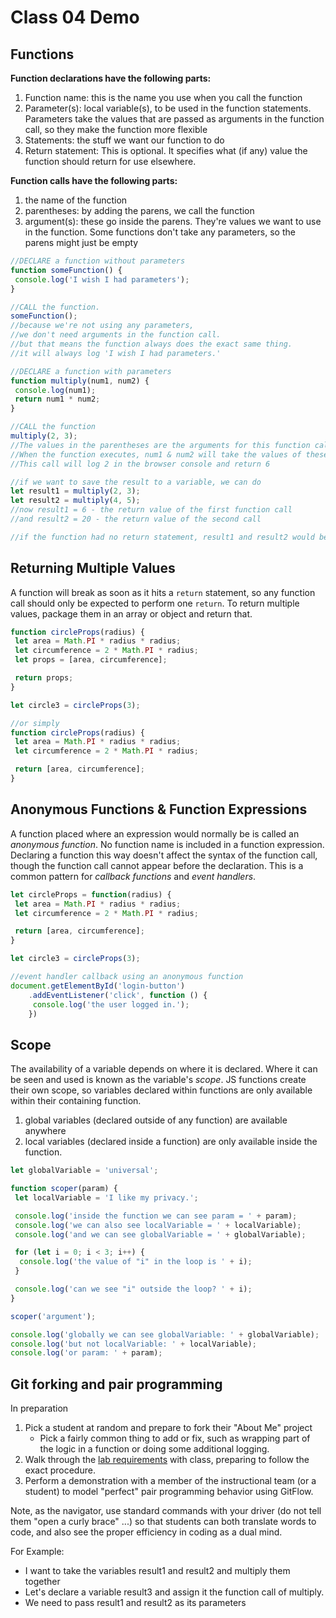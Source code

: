 # Class 04 Demo

## Functions

**Function declarations have the following parts:**

1. Function name: this is the name you use when you call the function
1. Parameter(s): local variable(s), to be used in the function statements. Parameters take the values that are passed as arguments in the function call, so they make the function more flexible
1. Statements: the stuff we want our function to do
1. Return statement: This is optional. It specifies what (if any) value the function should return for use elsewhere.

**Function calls have the following parts:**

1. the name of the function
1. parentheses: by adding the parens, we call the function
1. argument(s): these go inside the parens. They're values we want to use in the function. Some functions don't take any parameters, so the parens might just be empty

```javascript
//DECLARE a function without parameters
function someFunction() {
 console.log('I wish I had parameters');
}

//CALL the function.
someFunction();
//because we're not using any parameters,
//we don't need arguments in the function call.
//but that means the function always does the exact same thing.
//it will always log 'I wish I had parameters.'

//DECLARE a function with parameters
function multiply(num1, num2) {
 console.log(num1);
 return num1 * num2;
}

//CALL the function
multiply(2, 3);
//The values in the parentheses are the arguments for this function call.
//When the function executes, num1 & num2 will take the values of these arguments.
//This call will log 2 in the browser console and return 6

//if we want to save the result to a variable, we can do
let result1 = multiply(2, 3);
let result2 = multiply(4, 5);
//now result1 = 6 - the return value of the first function call
//and result2 = 20 - the return value of the second call

//if the function had no return statement, result1 and result2 would be undefined
```

## Returning Multiple Values

A function will break as soon as it hits a `return` statement, so any function call should only be expected to perform one `return`. To return multiple values, package them in an array or object and return that.

```javascript
function circleProps(radius) {
 let area = Math.PI * radius * radius;
 let circumference = 2 * Math.PI * radius;
 let props = [area, circumference];

 return props;
}

let circle3 = circleProps(3);

//or simply
function circleProps(radius) {
 let area = Math.PI * radius * radius;
 let circumference = 2 * Math.PI * radius;

 return [area, circumference];
}
```

## Anonymous Functions & Function Expressions

A function placed where an expression would normally be is called an *anonymous function*. No function name is included in a function expression. Declaring a function this way doesn't affect the syntax of the function call, though the function call cannot appear before the declaration. This is a common pattern for *callback functions* and *event handlers*.

```javascript
let circleProps = function(radius) {
 let area = Math.PI * radius * radius;
 let circumference = 2 * Math.PI * radius;

 return [area, circumference];
}

let circle3 = circleProps(3);

//event handler callback using an anonymous function
document.getElementById('login-button')
    .addEventListener('click', function () {
     console.log('the user logged in.');
    })
```

## Scope

The availability of a variable depends on where it is declared. Where it can be seen and used is known as the variable's *scope*. JS functions create their own scope, so variables declared within functions are only available within their containing function.

1. global variables (declared outside of any function) are available anywhere
1. local variables (declared inside a function) are only available inside the function.

```javascript
let globalVariable = 'universal';

function scoper(param) {
 let localVariable = 'I like my privacy.';

 console.log('inside the function we can see param = ' + param);
 console.log('we can also see localVariable = ' + localVariable);
 console.log('and we can see globalVariable = ' + globalVariable);

 for (let i = 0; i < 3; i++) {
  console.log('the value of "i" in the loop is ' + i);
 }

 console.log('can we see "i" outside the loop? ' + i);
}

scoper('argument');

console.log('globally we can see globalVariable: ' + globalVariable);
console.log('but not localVariable: ' + localVariable);
console.log('or param: ' + param);
```

## Git forking and pair programming

In preparation

1. Pick a student at random and prepare to fork their "About Me" project
   - Pick a fairly common thing to add or fix, such as wrapping part of the logic in a function or doing some additional logging.
3. Walk through the [lab requirements](https://codefellows.github.io/code-201-guide/curriculum/class-04/lab/) with class, preparing to follow the exact procedure.
4. Perform a demonstration with a member of the instructional team (or a student) to model "perfect" pair programming behavior using GitFlow.

Note, as the navigator, use standard commands with your driver (do not tell them "open a curly brace" ...) so that students can both translate words to code, and also see the proper efficiency in coding as a dual mind.

For Example:

- I want to take the variables result1 and result2 and multiply them together
- Let's declare a variable result3 and assign it the function call of multiply.
- We need to pass result1 and result2 as its parameters
